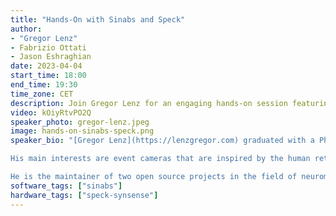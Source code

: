 ```yaml
---
title: "Hands-On with Sinabs and Speck"
author:
- "Gregor Lenz"
- Fabrizio Ottati
- Jason Eshraghian
date: 2023-04-04
start_time: 18:00
end_time: 19:30
time_zone: CET
description: Join Gregor Lenz for an engaging hands-on session featuring Sinabs and Speck. Explore the world of neuromorphic engineering and spike-based machine learning.
video: kOiyRtvPO2Q
speaker_photo: gregor-lenz.jpeg
image: hands-on-sinabs-speck.png
speaker_bio: "[Gregor Lenz](https://lenzgregor.com) graduated with a Ph.D. in neuromorphic engineering from Sorbonne University. He thinks that technology can learn a thing or two from how biological systems process information.

His main interests are event cameras that are inspired by the human retina and spiking neural networks that mimic human brain in an effort to teach machines to compute a bit more like humans do. At the very least there are some power efficiency gains to be made, but hopefully more! Also he loves to build open source software for spike-based machine learning. You can find more information on his personal website.

He is the maintainer of two open source projects in the field of neuromorphic computing, [Tonic](https://tonic.readthedocs.io) and [expelliarmus](https://expelliarmus.readthedocs.io)."
software_tags: ["sinabs"]
hardware_tags: ["speck-synsense"]
---
```




